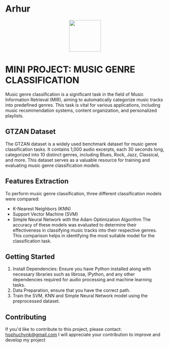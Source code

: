 # Arhur
<div id="header" align="center">
  <img src="https://media.giphy.com/media/M9gbBd9nbDrOTu1Mqx/giphy.gif" width="100"/>
</div>

# MINI PROJECT: MUSIC GENRE CLASSIFICATION

Music genre classification is a significant task in the field of Music Information Retrieval (MIR), aiming to automatically categorize music tracks into predefined genres. This task is vital for various applications, including music recommendation systems, content organization, and personalized playlists.

## GTZAN Dataset

The GTZAN dataset is a widely used benchmark dataset for music genre classification tasks. It contains 1,000 audio excerpts, each 30 seconds long, categorized into 10 distinct genres, including Blues, Rock, Jazz, Classical, and more. This dataset serves as a valuable resource for training and evaluating music genre classification models.

## Features Extraction

To perform music genre classification, three different classification models were compared:
- K-Nearest Neighbors (KNN)
- Support Vector Machine (SVM)
- Simple Neural Network with the Adam Optimization Algorithm
The accuracy of these models was evaluated to determine their effectiveness in classifying music tracks into their respective genres. This comparison helps in identifying the most suitable model for the classification task.

## Getting Started

1. Install Dependencies: Ensure you have Python installed along with necessary libraries such as librosa, IPython, and any other dependencies required for audio processing and machine learning tasks.
2. Data Preparation, ensure that you have the correct path. 
3. Train the SVM, KNN and Simple Neural Network model using the preprocessed dataset.


## Contributing
  If you'd like to contribute to this project, please contact: hophuchynk@gmail.com
  I will appreciate your contribution to improve and develop my project
